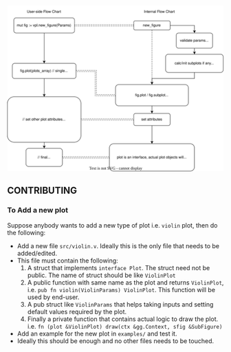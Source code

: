 ![flowchart](flowchart.svg)


## CONTRIBUTING

### To Add a new plot

Suppose anybody wants to add a new type of plot i.e. `violin` plot, then do the following:
- Add a new file `src/violin.v`. Ideally this is the only file that needs to be added/edited.
- This file must contain the following:
  1. A struct that implements `interface Plot`. The struct need not be public. The name of struct should be like `ViolinPlot`
  2. A public function with same name as the plot and returns `ViolinPlot`, i.e. `pub fn violin(ViolinParams) ViolinPlot`. This function will be used by end-user.
  3. A pub struct like `ViolinParams` that helps taking inputs and setting default values required by the plot.
  4. Finally a private function that contains actual logic to draw the plot. i.e. `fn (plot &ViolinPlot) draw(ctx &gg.Context, sfig &SubFigure)`
- Add an example for the new plot in `examples/` and test it.
- Ideally this should be enough and no other files needs to be touched.
